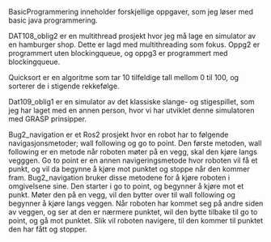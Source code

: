 BasicProgrammering inneholder forskjellige oppgaver, som jeg løser med basic java programmering.

DAT108_oblig2 er en multithread prosjekt hvor jeg må lage en simulator av en hamburger shop. Dette er lagd med multithreading som fokus. Oppg2 er programmert uten 
blockingqueue, og oppg3 er programmert med blockingqueue.

Quicksort er en algoritme som tar 10 tilfeldige tall mellom 0 til 100, og sorterer de i stigende rekkefølge.

Dat109_oblig1 er en simulator av det klassiske slange- og stigespillet, som jeg har laget med en annen person, hvor vi har utviklet denne simulatoren med GRASP prinsipper.

Bug2_navigation er et Ros2 prosjekt hvor en robot har to følgende navigasjonsmetoder; wall following og go to point. Den første metoden, wall following er en metode når roboten møter på en vegg, skal den kjøre langs vegggen. Go to point er en annen navigeringsmetode hvor roboten vil få et punkt, og vil da begynne å kjøre mot punktet og stoppe når den kommer fram. Bug2_navigation bruker disse metodene for å kjøre roboten i omgivelsene sine. Den starter i go to point, og begynner å kjøre mot et punkt. Møter den på en vegg, vil den bytter over til wall following og begynner å kjøre langs veggen. Når roboten har kommet seg på andre siden av veggen, og ser at den er nærmere punktet, wil den bytte tilbake til go to point, og gå mot punktet. Slik vil roboten navigere, til den kommer til punktet den har fått og stopper.

